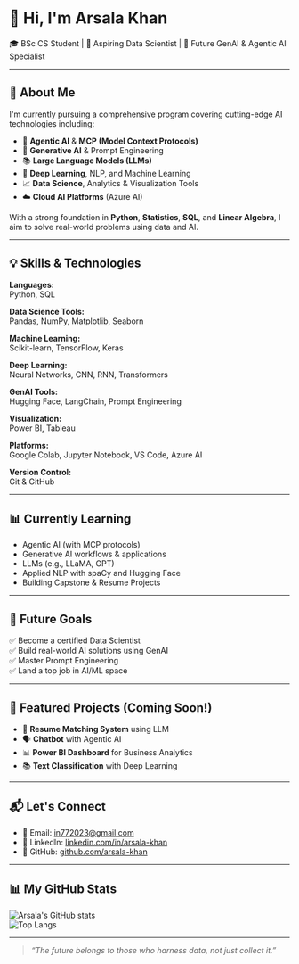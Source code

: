 # 👋 Hi, I'm Arsala Khan  
🎓 BSc CS Student | 🌟 Aspiring Data Scientist | 🤖 Future GenAI & Agentic AI Specialist

---

## 🚀 About Me

I'm currently pursuing a comprehensive program covering cutting-edge AI technologies including:

- 🤖 **Agentic AI** & **MCP (Model Context Protocols)**
- 🧠 **Generative AI** & Prompt Engineering
- 📚 **Large Language Models (LLMs)**
- 🧬 **Deep Learning**, NLP, and Machine Learning
- 📈 **Data Science**, Analytics & Visualization Tools
- ☁️ **Cloud AI Platforms** (Azure AI)

With a strong foundation in **Python**, **Statistics**, **SQL**, and **Linear Algebra**, I aim to solve real-world problems using data and AI.

---

## 💡 Skills & Technologies

**Languages:**  
Python, SQL  

**Data Science Tools:**  
Pandas, NumPy, Matplotlib, Seaborn  

**Machine Learning:**  
Scikit-learn, TensorFlow, Keras  

**Deep Learning:**  
Neural Networks, CNN, RNN, Transformers  

**GenAI Tools:**  
Hugging Face, LangChain, Prompt Engineering  

**Visualization:**  
Power BI, Tableau  

**Platforms:**  
Google Colab, Jupyter Notebook, VS Code, Azure AI  

**Version Control:**  
Git & GitHub

---

## 📊 Currently Learning

- Agentic AI (with MCP protocols)  
- Generative AI workflows & applications  
- LLMs (e.g., LLaMA, GPT)  
- Applied NLP with spaCy and Hugging Face  
- Building Capstone & Resume Projects  

---

## 🧠 Future Goals

✅ Become a certified Data Scientist  
✅ Build real-world AI solutions using GenAI  
✅ Master Prompt Engineering  
✅ Land a top job in AI/ML space  

---

## 📂 Featured Projects (Coming Soon!)

- 🧠 **Resume Matching System** using LLM  
- 🗣️ **Chatbot** with Agentic AI  
- 📊 **Power BI Dashboard** for Business Analytics  
- 📚 **Text Classification** with Deep Learning  

---

## 📬 Let's Connect

- 📧 Email: [in772023@gmail.com](mailto:in772023@gmail.com)  
- 💼 LinkedIn: [linkedin.com/in/arsala-khan](https://www.linkedin.com/in/arsala11/)  
- 🧠 GitHub: [github.com/arsala-khan](https://github.com/Arsala-fds)

---

## 📊 My GitHub Stats

![Arsala's GitHub stats](https://github-readme-stats.vercel.app/api?username=Arsala-fds&show_icons=true&theme=radical)  
![Top Langs](https://github-readme-stats.vercel.app/api/top-langs/?username=Arsala-fds&layout=compact&theme=radical)

---

> _“The future belongs to those who harness data, not just collect it.”_
